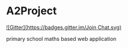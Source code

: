 A2Project
=========
[![Gitter](https://badges.gitter.im/Join Chat.svg)](https://gitter.im/edprince/A2Project?utm_source=badge&utm_medium=badge&utm_campaign=pr-badge&utm_content=badge)

primary school maths based web application

